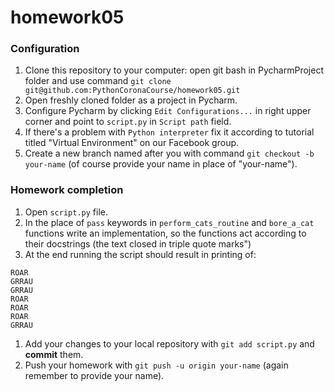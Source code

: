 # homework05

### Configuration
1. Clone this repository to your computer: open git bash in PycharmProject folder and use command `git clone git@github.com:PythonCoronaCourse/homework05.git`
1. Open freshly cloned folder as a project in Pycharm.
1. Configure Pycharm by clicking `Edit Configurations...` in right upper corner and point to `script.py` in `Script path` field.
1. If there's a problem with `Python interpreter` fix it according to tutorial titled "Virtual Environment" on our Facebook group.
1. Create a new branch named after you with command `git checkout -b your-name` (of course provide your name in place of "your-name").

### Homework completion
1. Open `script.py` file. 
1. In the place of `pass` keywords in `perform_cats_routine` and `bore_a_cat` functions write an implementation, so the functions act according to their docstrings (the text closed in triple quote marks")
1. At the end running the script should result in printing of:
```
ROAR
GRRAU
GRRAU
ROAR
ROAR
ROAR
GRRAU
```
1. Add your changes to your local repository with `git add script.py` and **commit** them.
1. Push your homework with `git push -u origin your-name` (again remember to provide your name).
